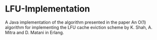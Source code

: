 # LFU-Implementation

A Java implementation of the algorithm presented in the paper An O(1) algorithm for implementing the LFU cache eviction scheme by K. Shah, A. Mitra and D. Matani in Erlang.
